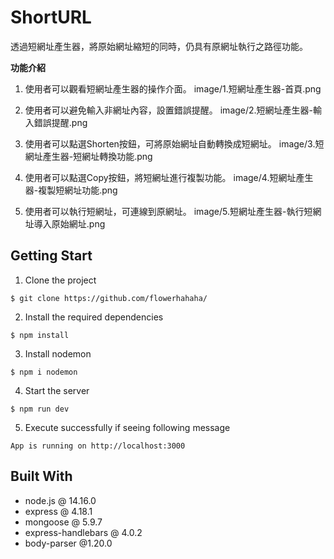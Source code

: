 # ShortURL

透過短網址產生器，將原始網址縮短的同時，仍具有原網址執行之路徑功能。

**功能介紹**

1. 使用者可以觀看短網址產生器的操作介面。
image/1.短網址產生器-首頁.png

2. 使用者可以避免輸入非網址內容，設置錯誤提醒。
image/2.短網址產生器-輸入錯誤提醒.png

3. 使用者可以點選Shorten按鈕，可將原始網址自動轉換成短網址。
image/3.短網址產生器-短網址轉換功能.png

4. 使用者可以點選Copy按鈕，將短網址進行複製功能。
image/4.短網址產生器-複製短網址功能.png

5. 使用者可以執行短網址，可連線到原網址。
image/5.短網址產生器-執行短網址導入原始網址.png

## Getting Start

1. Clone the project

```
$ git clone https://github.com/flowerhahaha/
```

2. Install the required dependencies

```
$ npm install
```

3. Install nodemon

```
$ npm i nodemon
```

4. Start the server

```
$ npm run dev
```

5. Execute successfully if seeing following message

```
App is running on http://localhost:3000
```

## Built With

- node.js @ 14.16.0
- express @ 4.18.1
- mongoose @ 5.9.7
- express-handlebars @ 4.0.2
- body-parser @1.20.0 
